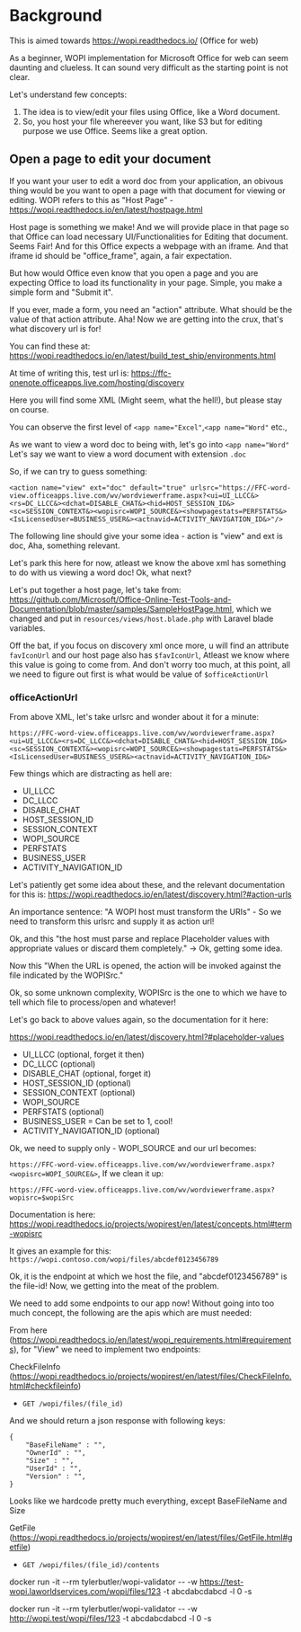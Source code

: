 # Background

This is aimed towards https://wopi.readthedocs.io/ (Office for web)

As a beginner, WOPI implementation for Microsoft Office for web can seem daunting and clueless. It can sound very difficult as the starting point is not clear.

Let's understand few concepts:

1. The idea is to view/edit your files using Office, like a Word document.
2. So, you host your file whereever you want, like S3 but for editing purpose we use Office. Seems like a great option.

## Open a page to edit your document

If you want your user to edit a word doc from your application, an obivous thing would be you want to open a page with that document for viewing or editing. WOPI refers to this as "Host Page" - https://wopi.readthedocs.io/en/latest/hostpage.html

Host page is something we make! And we will provide place in that page so that Office can load necessary UI/Functionalities for Editing that document. Seems Fair! And for this Office expects a webpage with an iframe. And that iframe id should be "office_frame", again, a fair expectation.

But how would Office even know that you open a page and you are expecting Office to load its functionality in your page. Simple, you make a simple form and "Submit it".

If you ever, made a form, you need an "action" attribute. What should be the value of that action attribute. Aha! Now we are getting into the crux, that's what discovery url is for!

You can find these at: https://wopi.readthedocs.io/en/latest/build_test_ship/environments.html

At time of writing this, test url is: https://ffc-onenote.officeapps.live.com/hosting/discovery

Here you will find some XML (Might seem, what the hell!), but please stay on course.

You can observe the first level of `<app name="Excel"`,`<app name="Word"` etc.,

As we want to view a word doc to being with, let's go into `<app name="Word"` Let's say we want to view a word document with extension `.doc`

So, if we can try to guess something:

```
<action name="view" ext="doc" default="true" urlsrc="https://FFC-word-view.officeapps.live.com/wv/wordviewerframe.aspx?<ui=UI_LLCC&><rs=DC_LLCC&><dchat=DISABLE_CHAT&><hid=HOST_SESSION_ID&><sc=SESSION_CONTEXT&><wopisrc=WOPI_SOURCE&><showpagestats=PERFSTATS&><IsLicensedUser=BUSINESS_USER&><actnavid=ACTIVITY_NAVIGATION_ID&>"/>
```

The following line should give your some idea - action is "view" and ext is doc, Aha, something relevant.

Let's park this here for now, atleast we know the above xml has something to do with us viewing a word doc! Ok, what next?

Let's put together a host page, let's take from: https://github.com/Microsoft/Office-Online-Test-Tools-and-Documentation/blob/master/samples/SampleHostPage.html, which we changed and put in `resources/views/host.blade.php` with Laravel blade variables.

Off the bat, if you focus on discovery xml once more, u will find an attribute `favIconUrl` and our host page also has `$favIconUrl`, Atleast we know where this value is going to come from. And don't worry too much, at this point, all we need to figure out first is what would be value of `$officeActionUrl`

### officeActionUrl

From above XML, let's take urlsrc and wonder about it for a minute:

`https://FFC-word-view.officeapps.live.com/wv/wordviewerframe.aspx?<ui=UI_LLCC&><rs=DC_LLCC&><dchat=DISABLE_CHAT&><hid=HOST_SESSION_ID&><sc=SESSION_CONTEXT&><wopisrc=WOPI_SOURCE&><showpagestats=PERFSTATS&><IsLicensedUser=BUSINESS_USER&><actnavid=ACTIVITY_NAVIGATION_ID&>`

Few things which are distracting as hell are:

-   UI_LLCC
-   DC_LLCC
-   DISABLE_CHAT
-   HOST_SESSION_ID
-   SESSION_CONTEXT
-   WOPI_SOURCE
-   PERFSTATS
-   BUSINESS_USER
-   ACTIVITY_NAVIGATION_ID

Let's patiently get some idea about these, and the relevant documentation for this is: https://wopi.readthedocs.io/en/latest/discovery.html?#action-urls

An importance sentence: "A WOPI host must transform the URIs" - So we need to transform this urlsrc and supply it as action url!

Ok, and this "the host must parse and replace Placeholder values with appropriate values or discard them completely." -> Ok, getting some idea.

Now this "When the URL is opened, the action will be invoked against the file indicated by the WOPISrc."

Ok, so some unknown complexity, WOPISrc is the one to which we have to tell which file to process/open and whatever!

Let's go back to above values again, so the documentation for it here:

https://wopi.readthedocs.io/en/latest/discovery.html?#placeholder-values

-   UI_LLCC (optional, forget it then)
-   DC_LLCC (optional)
-   DISABLE_CHAT (optional, forget it)
-   HOST_SESSION_ID (optional)
-   SESSION_CONTEXT (optional)
-   WOPI_SOURCE
-   PERFSTATS (optional)
-   BUSINESS_USER = Can be set to 1, cool!
-   ACTIVITY_NAVIGATION_ID (optional)

Ok, we need to supply only - WOPI_SOURCE and our url becomes:

`https://FFC-word-view.officeapps.live.com/wv/wordviewerframe.aspx?<wopisrc=WOPI_SOURCE&>`, If we clean it up:

`https://FFC-word-view.officeapps.live.com/wv/wordviewerframe.aspx?wopisrc=$wopiSrc`

Documentation is here: https://wopi.readthedocs.io/projects/wopirest/en/latest/concepts.html#term-wopisrc

It gives an example for this: `https://wopi.contoso.com/wopi/files/abcdef0123456789`

Ok, it is the endpoint at which we host the file, and "abcdef0123456789" is the file-id! Now, we getting into the meat of the problem.

We need to add some endpoints to our app now! Without going into too much concept, the following are the apis which are must needed:

From here (https://wopi.readthedocs.io/en/latest/wopi_requirements.html#requirements), for "View" we need to implement two endpoints:

CheckFileInfo (https://wopi.readthedocs.io/projects/wopirest/en/latest/files/CheckFileInfo.html#checkfileinfo)

-   `GET /wopi/files/(file_id)`

And we should return a json response with following keys:

```
{
    "BaseFileName" : "",
    "OwnerId" : "",
    "Size" : "",
    "UserId" : "",
    "Version" : "",
}
```

Looks like we hardcode pretty much everything, except BaseFileName and Size

GetFile (https://wopi.readthedocs.io/projects/wopirest/en/latest/files/GetFile.html#getfile)

-   `GET /wopi/files/(file_id)/contents`

docker run -it --rm tylerbutler/wopi-validator -- -w https://test-wopi.laworldservices.com/wopi/files/123 -t abcdabcdabcd -l 0 -s

docker run -it --rm tylerbutler/wopi-validator -- -w http://wopi.test/wopi/files/123 -t abcdabcdabcd -l 0 -s
